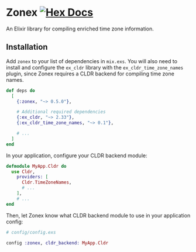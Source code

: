 # Zonex [![Hex Docs](https://img.shields.io/hexpm/v/zonex)](https://hexdocs.pm/zonex/readme.html)

An Elixir library for compiling enriched time zone information.

## Installation

Add `zonex` to your list of dependencies in `mix.exs`. You will also need to install and configure the `ex_cldr` library with the `ex_cldr_time_zone_names` plugin, since Zonex requires a CLDR backend for compiling time zone names.

```elixir
def deps do
  [
    {:zonex, "~> 0.5.0"},

    # Additional required dependencies
    {:ex_cldr, "~> 2.33"},
    {:ex_cldr_time_zone_names, "~> 0.1"},

    # ...
  ]
end
```

In your application, configure your CLDR backend module:

```elixir
defmodule MyApp.Cldr do
  use Cldr,
    providers: [
      Cldr.TimeZoneNames,
      # ...
    ],
    # ...
end
```

Then, let Zonex know what CLDR backend module to use in your application config:

```elixir
# config/config.exs

config :zonex, cldr_backend: MyApp.Cldr
```
